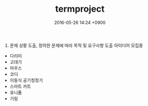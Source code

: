 ﻿---
layout: post
title: "termproject"
date: 2016-05-26 14:24 +0900
categories: jekyll update
---

1. 문제 상황 도출, 정의한 문제에 따라 목적 및 요구사항 도출
 아이디어 모집중
 - 다리미
 - 고데기
 - 마우스
 - 코디
 - 이동식 공기청정기
 - 스마트 카트
 - 유니폼
 - 기링